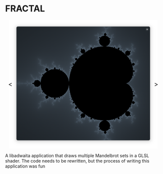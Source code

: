 # FRACTAL

<div style="margin: 0; display: flex; justify-content: center; align-items: center; position: relative;">
  <div style="width: 50vw; overflow-x: scroll; scroll-snap-type: x mandatory; display: flex; scrollbar-width: none;">
    <section style="flex: 0 0 100%; height: 100%; display: flex; justify-content: center; align-items: center; scroll-snap-align: start; scroll-snap-stop: always;">
      <img src="Screenshot1.png" alt="Screenshot1" style="object-fit: cover;">
    </section>
    <section style="flex: 0 0 100%; height: 100%; display: flex; justify-content: center; align-items: center; scroll-snap-align: start; scroll-snap-stop: always;">
      <img src="Screenshot2.png" alt="Screenshot2" style="object-fit: cover;">
    </section>
    <section style="flex: 0 0 100%; height: 100%; display: flex; justify-content: center; align-items: center; scroll-snap-align: start; scroll-snap-stop: always;">
      <img src="Screenshot3.png" alt="Screenshot3" style="object-fit: cover;">
    </section>
  </div>
  <div style="position: absolute; left: 10px; top: 50%; transform: translateY(-50%);">
    <span style="font-size: 20px;">&lt;</span>
  </div>
  <div style="position: absolute; right: 10px; top: 50%; transform: translateY(-50%);">
    <span style="font-size: 20px;">&gt;</span>
  </div>
</div>

A libadwaita application that draws multiple Mandelbrot sets in a GLSL shader. The code needs to be rewritten, but the process of writing this application was fun
